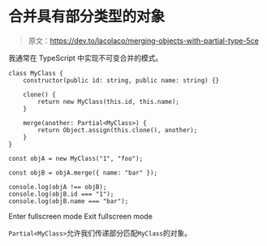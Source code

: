 # 合并具有部分类型的对象

> 原文：<https://dev.to/lacolaco/merging-objects-with-partial-type-5ce>

我通常在 TypeScript 中实现不可变合并的模式。

```
class MyClass {
    constructor(public id: string, public name: string) {}

    clone() {
        return new MyClass(this.id, this.name);
    }

    merge(another: Partial<MyClass>) {
        return Object.assign(this.clone(), another);
    }
}

const objA = new MyClass("1", "foo");

const objB = objA.merge({ name: "bar" });

console.log(objA !== objB);
console.log(objB.id === "1");
console.log(objB.name === "bar"); 
```

Enter fullscreen mode Exit fullscreen mode

`Partial<MyClass>`允许我们传递部分匹配`MyClass`的对象。